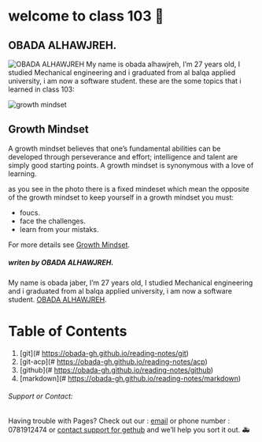 # welcome to class 103 &#128640;
## OBADA ALHAWJREH.
![OBADA ALHAWJREH]()
My name is obada alhawjreh, I’m 27 years old, I studied Mechanical engineering and i graduated from al balqa applied university, i am now a software student.
these are the some topics that i learned in class 103:


![growth mindset](https://mightifier.com/wp-content/uploads/2020/11/dreamstime_m_172148280-1080x675.jpg)
## Growth Mindset

A growth mindset believes that one’s fundamental abilities can be developed through perseverance and effort; intelligence and talent are simply good starting points. A growth mindset is synonymous with a love of learning.

as you see in the photo there is a fixed mindeset which mean the opposite of the growth mindset 
to keep yourself in a growth mindset you must: 

* foucs.
* face the challenges.
* learn from your mistaks.



For more details see [Growth Mindset](https://www.atlassian.com/blog/inside-atlassian/growth-mindset).

##### *writen by OBADA ALHAWJREH.*

My name is obada jaber, I’m 27 years old, I studied Mechanical engineering and i graduated from al balqa applied university, i am now a software student. [OBADA ALHAWJREH](https://github.com/Obada-gh).

# Table of Contents
1. [git](# https://obada-gh.github.io/reading-notes/git)
2. [git-acp](# https://obada-gh.github.io/reading-notes/acp)
3. [github](# https://obada-gh.github.io/reading-notes/github)
4. [markdown](# https://obada-gh.github.io/reading-notes/markdown)

###### *Support or Contact:*

Having trouble with Pages? Check out our : [email](obada7jaber7@gmail.com) or phone number : 0781912474 or [contact support for gethub](https://support.github.com/contact) and we’ll help you sort it out. &#x1F691; 	 		


